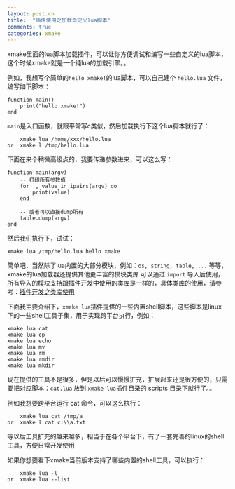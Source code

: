 ```yaml
---
layout: post.cn
title:  "插件使用之加载自定义lua脚本"
comments: true
categories: xmake
---
```


xmake里面的lua脚本加载插件，可以让你方便调试和编写一些自定义的lua脚本，这个时候xmake就是一个纯lua的加载引擎。。

例如，我想写个简单的`hello xmake!`的lua脚本，可以自己建个 `hello.lua` 文件，编写如下脚本：

    function main()
        print("hello xmake!")
    end

`main`是入口函数，就跟平常写c类似，然后加载执行下这个lua脚本就行了：

        xmake lua /home/xxx/hello.lua
    or  xmake l /tmp/hello.lua

下面在来个稍微高级点的，我要传递参数进来，可以这么写：

    function main(argv)
        -- 打印所有参数值
        for _, value in ipairs(argv) do
            print(value)
        end

        -- 或者可以直接dump所有
        table.dump(argv)
    end

然后我们执行下，试试：

    xmake lua /tmp/hello.lua hello xmake

简单吧，当然除了lua内置的大部分模块，例如：`os, string, table, ...` 等等，xmake的lua加载器还提供其他更丰富的模块类库
可以通过 `import` 导入后使用，所有导入的模块支持跟插件开发中使用的类库是一样的，具体类库的使用，请参考：[插件开发之类库使用](/cn/2016/07/07/plugin-modules/)

下面我主要介绍下，`xmake lua`插件提供的一些内置shell脚本，这些脚本是linux下的一些shell工具子集，用于实现跨平台执行，例如：

    xmake lua cat
    xmake lua cp
    xmake lua echo
    xmake lua mv
    xmake lua rm
    xmake lua rmdir
    xmake lua mkdir

现在提供的工具不是很多，但是以后可以慢慢扩充，扩展起来还是很方便的，只需要把对应脚本：`cat.lua` 放到 `xmake lua`插件目录的 scripts 目录下就行了。。

例如我想要跨平台运行 cat 命令，可以这么执行：

        xmake lua cat /tmp/a
    or  xmake l cat c:\\a.txt

等以后工具扩充的越来越多，相当于在各个平台下，有了一套完善的linux的shell工具，方便日常开发使用

如果你想要看下xmake当前版本支持了哪些内置的shell工具，可以执行：

        xmake lua -l
    or  xmake lua --list

